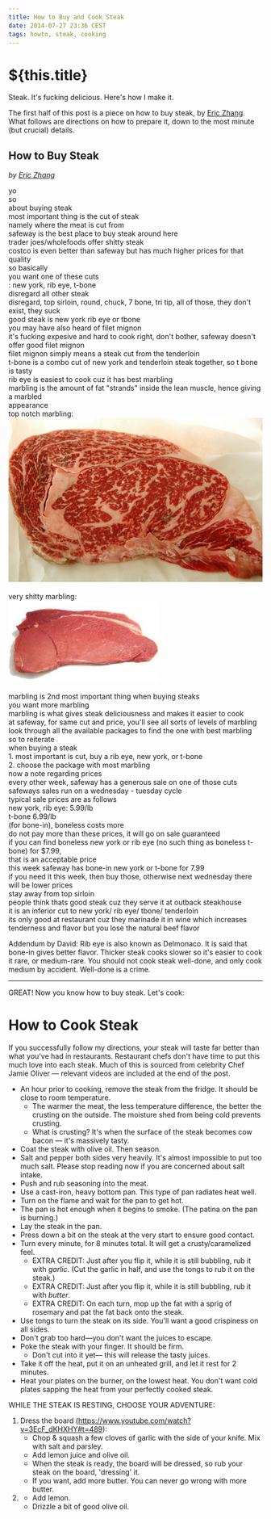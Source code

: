 ```yaml
---
title: How to Buy and Cook Steak
date: 2014-07-27 23:36 CEST
tags: howto, steak, cooking
---
```

# ${this.title}

Steak. It's fucking delicious. Here's how I make it.

The first half of this post is a piece on how to buy steak, by <a
href="http://ericzhang.com">Eric Zhang</a>. What follows are directions on how
to prepare it, down to the most minute (but crucial) details.

<!-- more -->

## How to Buy Steak
<em>by <a href="http://ericzhang.com">Eric Zhang</a></em>

yo
<br>so
<br>about buying steak
<br>most important thing is the cut of steak
<br>namely where the meat is cut from
<br>safeway is the best place to buy steak around here
<br>trader joes/wholefoods offer shitty steak
<br>costco is even better than safeway but has much higher prices for that quality
<br>so basically
<br>you want one of these cuts
<br>: new york, rib eye, t-bone
<br>disregard all other steak
<br>disregard, top sirloin, round, chuck, 7 bone, tri tip, all of those, they don't exist, they suck
<br>good steak is new york rib eye or tbone
<br>you may have also heard of filet mignon
<br>it's fucking expesive and hard to cook right, don't bother, safeway doesn't offer good filet mignon
<br>filet mignon simply means a steak cut from the tenderloin
<br>t-bone is a combo cut of new york and tenderloin steak together, so t bone is tasty
<br>rib eye is easiest to cook cuz it has best marbling
<br>marbling is the amount of fat "strands" inside the lean muscle, hence giving a marbled <br>appearance
<br>top notch marbling:
<br>![](./images/top-notch-marbling.jpg)
<br>
<br>very shitty marbling:
<br>![](./images/shitty-markbling-toproundsteak.jpg)
<br>
<br>marbling is 2nd most important thing when buying steaks
<br>you want more marbling
<br>marbling is what gives steak deliciousness and makes it easier to cook
<br>at safeway, for same cut and price, you'll see all sorts of levels of marbling
<br>look through all the available packages to find the one with best marbling
<br>so to reiterate
<br>when buying a steak
<br>1. most important is cut, buy a rib eye, new york, or t-bone
<br>2. choose the package with most marbling
<br>now a note regarding prices
<br>every other week, safeway has a generous sale on one of those cuts
<br>safeways sales run on a wednesday - tuesday cycle
<br>typical sale prices are as follows
<br>new york, rib eye: 5.99/lb
<br>t-bone 6.99/lb
<br>(for bone-in), boneless costs more
<br>do not pay more than these prices, it will go on sale guaranteed
<br>if you can find boneless new york or rib eye (no such thing as boneless t-bone) for $7.99, <br>that is an acceptable price
<br>this week safeway has bone-in new york or t-bone for 7.99
<br>if you need it this week, then buy those, otherwise next wednesday there will be lower prices
<br>stay away from top sirloin
<br>people think thats good steak cuz they serve it at outback steakhouse
<br>it is an inferior cut to new york/ rib eye/ tbone/ tenderloin
<br>its only good at restaurant cuz they marinade it in wine which increases tenderness and flavor but you lose the natural beef flavor

Addendum by David:
Rib eye is also known as Delmonaco. It is said that bone-in gives better flavor.
Thicker steak cooks slower so it's easier to cook it rare, or medium-rare. You
should not cook steak well-done, and only cook medium by accident. Well-done is
a crime.

---

GREAT! Now you know how to buy steak. Let's cook:

# How to Cook Steak

If you successfully follow my directions, your steak will taste far better than what you've had in restaurants.
Restaurant chefs don't have time to put this much love into each steak.
Much of this is sourced from celebrity Chef Jamie Oliver — relevant videos are
included at the end of the post.

- An hour prior to cooking, remove the steak from the fridge. It should be close to room temperature.
  - The warmer the meat, the less temperature difference, the better the crusting
  on the outside. The moisture shed from being cold prevents crusting.
  - What is crusting? It's when the surface of the steak becomes cow bacon —
  it's massively tasty.
- Coat the steak with olive oil. Then season.
- Salt and pepper both sides very heavily. It's almost impossible to put too much
  salt. Please stop reading now if you are concerned about salt intake.
- Push and rub seasoning into the meat.
- Use a cast-iron, heavy bottom pan. This type of pan radiates heat well.
- Turn on the flame and wait for the pan to get hot.
- The pan is hot enough when it begins to smoke. (The patina on
  the pan is burning.)
- Lay the steak in the pan.
- Press down a bit on the steak at the very start to ensure good contact.
- Turn every minute, for 8 minutes total. It will get a crusty/caramelized feel.
  - EXTRA CREDIT: Just after you flip it, while it is still bubbling, rub it
  with *garlic*. (Cut the garlic in half, and use the tongs to rub it on the
  steak.)
  - EXTRA CREDIT: Just after you flip it, while it is still bubbling, rub it
  with *butter*.
  - EXTRA CREDIT: On each turn, mop up the fat with a sprig of rosemary and pat
  the fat back onto the steak.
- Use tongs to turn the steak on its side. You'll want a good crispiness on all sides.
- Don't grab too hard—you don't want the juices to escape.
- Poke the steak with your finger. It should be firm.
  - Don't cut into it yet— this will release the tasty juices.
- Take it off the heat, put it on an unheated grill, and let it rest for 2 minutes.
- Heat your plates on the burner, on the lowest heat. You don't want cold plates
  sapping the heat from your perfectly cooked steak.

WHILE THE STEAK IS RESTING, CHOOSE YOUR ADVENTURE:

1. Dress the board (<https://www.youtube.com/watch?v=3EcF_dKHXHY#t=489>):
    - Chop & squash a few cloves of garlic with the side of your knife. Mix with
      salt and parsley.
    - Add lemon juice and olive oil.
    - When the steak is ready, the board will be dressed, so rub your steak on the board, 'dressing' it.
    - If you want, add more butter. You can never go wrong with more butter.
2.  
    - Add lemon.
    - Drizzle a bit of good olive oil.
